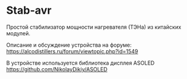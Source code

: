 # Stab-avr
Простой стабилизатор мощности нагревателя (ТЭНа) из китайских модулей.

Описание и обсуждение устройства на форуме:
https://alcodistillers.ru/forum/viewtopic.php?id=1549

В устройстве используется библиотека дисплея ASOLED
https://github.com/NikolayDikiy/ASOLED
